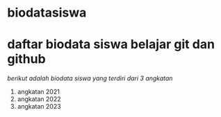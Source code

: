 # biodatasiswa

# daftar biodata siswa belajar git dan github

*berikut adalah biodata siswa yang terdiri dari 3 angkatan*

1. angkatan 2021
2. angkatan 2022
3. angkatan 2023
